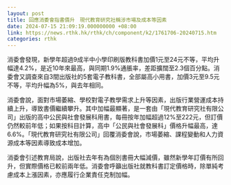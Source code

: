 ```yaml
---
layout: post
title: 回應消委會指書價升　現代教育研究社稱涉市場及成本等因素
date: 2024-07-15 21:09:19.000000000 +08:00
link: https://news.rthk.hk/rthk/ch/component/k2/1761706-20240715.htm
categories: rthk
---
```


消委會發現，新學年超過9成半中小學印刷版教科書加價1元至24元不等，平均升幅達4.2%，是近10年來最高，與同期1.9%通脹率，差距擴闊至2.3個百分點。消委會又調查來自3間出版社的5套電子教科書，全部屬高小用書，加價3元至9.5元不等，平均升幅為5%，與去年相同。

消委會說，面對市場萎縮、學校對電子教學需求上升等因素，出版行業營運成本持續上升，導致書價繼續攀升。其中加幅最顯著，是一套由「現代教育研究社有限公司」出版的高中公民與社會發展科用書，每冊按年加幅超過12%至222元，但訂價仍然較前年低；如果按科目計算，高中「公民與社會發展科」價格升幅最高，達6.6%。「現代教育研究社有限公司」回覆消委會說，市場萎縮、課程變動和人力資源成本等因素導致成本增加。

消委會引述教育局說，出版社去年有為個別書冊大幅減價，雖然新學年訂價有所回升，但實際價格已較前兩年低。消委會呼籲出版社就教科書訂定價格時，除單純考慮成本上漲因素，亦應履行企業責任克制加幅。
